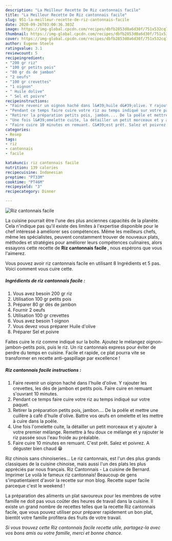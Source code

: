 ```yaml
---
description: "La Meilleur Recette De Riz cantonnais facile"
title: "La Meilleur Recette De Riz cantonnais facile"
slug: 951-la-meilleur-recette-de-riz-cantonnais-facile
date: 2020-09-26T03:00:36.303Z
image: https://img-global.cpcdn.com/recipes/dbfb2853d0a6d30f/751x532cq70/riz-cantonnais-facile-photo-principale-de-la-recette.jpg
thumbnail: https://img-global.cpcdn.com/recipes/dbfb2853d0a6d30f/751x532cq70/riz-cantonnais-facile-photo-principale-de-la-recette.jpg
cover: https://img-global.cpcdn.com/recipes/dbfb2853d0a6d30f/751x532cq70/riz-cantonnais-facile-photo-principale-de-la-recette.jpg
author: Eugene Steele
ratingvalue: 3.1
reviewcount: 5
recipeingredient:
- "200 gr riz"
- "100 gr petits pois"
- "80 gr ds de jambon"
- "2 oeufs"
- "100 gr crevettes"
- "1 oignon"
- " Huile dolive"
- " Sel et poivre"
recipeinstructions:
- "Faire revenir un oignon haché dans l&#39;huile d&#39;olive. Y rajouter les crevettes, les dès de jambon et petits pois. Faire cuire en remuant s&#39;ouvrant 10 minutes."
- "Pendant ce temps faire cuire votre riz au temps indiqué sur votre paquet."
- "Retirer la préparation petits pois, jambon.... De la poêle et mettre une cuillère à café d&#39;huile d&#39;olive. Battre vos œufs en omelette et les mettre à cuire dans la poêle."
- "Une fois l&#39;omelette cuite, la détailler un petit morceaux et y ajouter à votre premier mélange. Remettre à feu doux ce mélange et y rajouter le riz passée sous l&#39;eau froide au préalable."
- "Faire cuire 10 minutes en remuant. C&#39;est prêt. Salez et poivrez. A déguster bien chaud 😁"
categories:
- Resep
tags:
- riz
- cantonnais
- facile

katakunci: riz cantonnais facile 
nutrition: 139 calories
recipecuisine: Indonesian
preptime: "PT33M"
cooktime: "PT46M"
recipeyield: "3"
recipecategory: Dinner

---
```



![Riz cantonnais facile](https://img-global.cpcdn.com/recipes/dbfb2853d0a6d30f/751x532cq70/riz-cantonnais-facile-photo-principale-de-la-recette.jpg)

La cuisine pourrait être l'une des plus anciennes capacités de la planète. Cela n'indique pas qu'il existe des limites à l'expertise disponible pour le chef intéressé à améliorer ses compétences. Même les meilleurs chefs, même les spécialistes, peuvent constamment trouver de nouveaux plats, méthodes et stratégies pour améliorer leurs compétences culinaires, alors essayons cette recette de <strong> Riz cantonnais facile </strong>, nous espérons que vous l'aimerez.

<!--inarticleads1-->

Vous pouvez avoir riz cantonnais facile en utilisant 8 Ingrédients et 5 pas. Voici comment vous cuire cette.

##### Ingrédients de riz cantonnais facile :

1. Vous avez besoin 200 gr riz
1. Utilisation 100 gr petits pois
1. Préparer 80 gr dès de jambon
1. Fournir 2 oeufs
1. Utilisation 100 gr crevettes
1. Vous avez besoin 1 oignon
1. Vous devez vous préparer  Huile d&#39;olive
1. Préparer  Sel et poivre


Faites cuire le riz comme indiqué sur la boîte. Ajoutez le mélangez oignon-jambon-petits pois, puis le riz. Un riz cantonnais express pour éviter de perdre du temps en cuisine. Facile et rapide, ce plat pourra vite se transformer en recette anti-gaspillage par excellence ! 

<!--inarticleads2-->

##### Riz cantonnais facile instructions :

1. Faire revenir un oignon haché dans l&#39;huile d&#39;olive. Y rajouter les crevettes, les dès de jambon et petits pois. Faire cuire en remuant s&#39;ouvrant 10 minutes.
1. Pendant ce temps faire cuire votre riz au temps indiqué sur votre paquet.
1. Retirer la préparation petits pois, jambon.... De la poêle et mettre une cuillère à café d&#39;huile d&#39;olive. Battre vos œufs en omelette et les mettre à cuire dans la poêle.
1. Une fois l&#39;omelette cuite, la détailler un petit morceaux et y ajouter à votre premier mélange. Remettre à feu doux ce mélange et y rajouter le riz passée sous l&#39;eau froide au préalable.
1. Faire cuire 10 minutes en remuant. C&#39;est prêt. Salez et poivrez. A déguster bien chaud 😁


Riz chinois sans chinoiseries… Le riz cantonnais, est l&#39;un des plus grands classiques de la cuisine chinoise, mais aussi l&#39;un des plats les plus appréciés par nous français. Riz Cantonnais - La cuisine de Bernard. Imprimer Le voilà le fameux riz cantonnais! Beaucoup de gens s&#39;impatientaient d&#39;avoir la recette sur mon blog. Recette super facile parceque c&#39;est le weekend ! 

<!--inarticleads1-->

<p>
La préparation des aliments un plat savoureux pour les membres de votre famille ne doit pas vous coûter des heures de travail dans la cuisine. Il existe un grand nombre de recettes telles que la recette Riz cantonnais facile, que vous pouvez utiliser pour préparer rapidement un bon plat, bientôt votre famille profitera des fruits de votre travail.
</p>

<p>
<i>Si vous trouvez cette Riz cantonnais facile recette utile, partagez-la avec vos bons amis ou votre famille, merci et bonne chance.</i>
</p>
